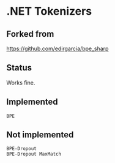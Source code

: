 # .NET Tokenizers

## Forked from

https://github.com/edirgarcia/bpe_sharp

## Status

Works fine.

## Implemented

```
BPE
```

## Not implemented

```
BPE-Dropout
BPE-Dropout MaxMatch
```
